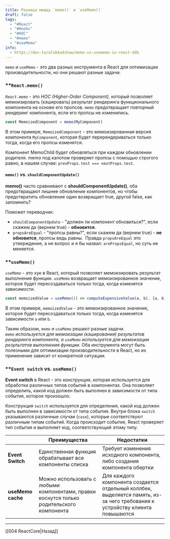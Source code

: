 ```yaml
---
title: Разница между `memo()` и `useMemo()`
draft: false
tags:
  - "#React"
  - "#Hooks"
  - "#HOC"
  - "#memo"
  - "#useMemo"
info:
  - https://dev.to/alakkadshaw/memo-vs-usememo-in-react-ddb
---
```

`memo` и `useMemo` - это два разных инструмента в React для оптимизации производительности, но они решают разные задачи.

### **`React.memo()`

*`React.memo`* - это _HOC (Higher-Order Component)_, который позволяет мемоизировать (кэшировать) результат рендеринга функционального компонента на основе его пропсов. `memo` предотвращает повторный рендеринг компонента, если его пропсы не изменились.

```jsx
const MemoizedComponent = memo(MyComponent)
```

В этом примере, `MemoizedComponent` - это мемоизированная версия компонента `MyComponent`, которая будет перерендериваться только тогда, когда его пропсы изменятся.

Компонент MemoChild будет обновляться при каждом обновлении родителя. memo под капотом проверяет пропсы с помощью строгого равно, в нашем случае: `prevProps.test === nextProps.test`.

#### `memo()` vs. `shouldComponentUpdate()`

**memo()** часто сравнивают с **shouldComponentUpdate()**, оба предотвращают лишнее обновление компонентов, но чтобы предотвратить обновление один возвращает true, другой false, как запомнить?

Поможет переводчик:

- `shouldComponentUpdate` - "должен ли компонент обновиться?", если скажем да (вернем true) - **обновится**.
- `propsAreEqual` - "пропсы равны?", если скажем да (вернем true) - **не обновится**, пропсы ведь равны.  Правда `propsAreEqual` это утверждение, а не вопрос и я бы назвал: `arePropsEqual`, но суть не меняется.

### **`useMemo()`

*`useMemo`* - это хук в React, который позволяет мемоизировать результат выполнения функции. `useMemo` возвращает мемоизированное значение, которое будет пересоздаваться только тогда, когда изменятся зависимости.

```jsx
const memoizedValue = useMemo(() => computeExpensiveValue(a, b), [a, b])
```

В этом примере, `memoizedValue` - это мемоизированное значение, которое будет пересоздаваться только тогда, когда изменятся зависимости `a` или `b`.

Таким образом, `memo` и `useMemo` решают разные задачи. 
_`memo` используется для мемоизации (кэширования) результатов рендеринга компонента, а `useMemo` используется для мемоизации результатов выполнения функции._ Оба инструмента могут быть полезными для оптимизации производительности в React, но их применение зависит от конкретной ситуации.

### **`Event switch` vs. `useMemo()`

**Event switch** в React - это конструкция, которая используется для обработки различных типов событий в компонентах. Она позволяет определить, какой код должен быть выполнен в зависимости от типа события, которое произошло.

Конструкция `switch` используется для определения, какой код должен быть выполнен в зависимости от типа события. Внутри блока `switch` указываются различные случаи (`case`), которые соответствуют различным типам событий. Когда происходит событие, React проверяет тип события и выполняет код, соответствующий этому типу.

|                   | Преимущества                                                                              | Недостатки                                                                                                                   |
| ----------------- | ----------------------------------------------------------------------------------------- | ---------------------------------------------------------------------------------------------------------------------------- |
| **Event Switch**  | Единственная функция обрабатывает все компоненты списка                                   | Требует изменения исходного компонента, либо создания компонента обертки                                                     |
| **useMemo cache** | Можно использовать с любыми компонентами, правки коснутся только родительского компонента | Для каждого компонента создается отдельный коллбек, выделяется память, из-за чего требования к устройству клиента повышаются |

---

[[004 ReactCore|Назад]]